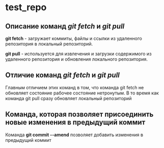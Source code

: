 # test_repo

## Описание команд *git fetch* и *git pull*

**git fetch** - загружает коммиты, файлы и ссылки из удаленного репозитория в локальный репозиторий.

**git pull** - используется для извлечения и загрузки содержимого из удаленного репозитория и обновления локального репозитория.

## Отличие команд *git fetch* и *git pull*

Главным отличием этих команд в том, что команда git fetch не обновляет состояние рабочее состояние нетронутым. В то время как команда git pull сразу обновляет локальный репозиторий

## Команда, которая позволяет присоединить новые изменения в предыдущий коммит

Команда **git commit --amend** позволяет добавить изменения в предыдущий коммит
